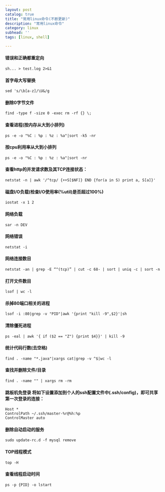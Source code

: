 ```yaml
---
layout: post
catalog: true
title: "常用linux命令(不断更新)"
description: "常用linux命令"
category: linux
subhead: ''
tags: [linux, shell]

---
```

 
#### 错误和正确都重定向
    sh... > test.log 2>&1

#### 首字母大写替换
    sed 's/\b[a-z]/\U&/g

#### 删除0字节文件
    find -type f -size 0 -exec rm -rf {} \;

#### 查看进程(按内存从大到小排列)
    ps -e -o "%C : %p : %z : %a"|sort -k5 -nr

#### 按cpu利用率从大到小排列
    ps -e -o "%C : %p : %z : %a"|sort -nr

#### 查看http的并发请求数及其TCP连接状态：
    netstat -n | awk '/^tcp/ {++S[$NF]} END {for(a in S) print a, S[a]}'

#### 磁盘I/O负载(检查I/O使用率(%util)是否超过100%)
    iostat -x 1 2

#### 网络负载
    sar -n DEV

#### 网络错误
    netstat -i

#### 网络连接数目
    netstat -an | grep -E “^(tcp)” | cut -c 68- | sort | uniq -c | sort -n

#### 打开文件数目
    lsof | wc -l

#### 杀掉80端口相关的进程
    lsof -i :80|grep -v "PID"|awk '{print "kill -9",$2}'|sh

#### 清除僵死进程
    ps -eal | awk '{ if ($2 == "Z") {print $4}}' | kill -9

#### 统计代码行数(去空格)
    find . -name "*.java"|xargs cat|grep -v ^$|wc -l

#### 查找并删除文件/目录
    find . -name "" | xargs rm -rm

#### 跳板机免登录 将如下设置添加到个人的ssh配置文件中(.ssh/config)，即可共享第一次登录的连接：

    Host *
    ControlPath ~/.ssh/master-%r@%h:%p
    ControlMaster auto

#### 删除自动启动的服务
    sudo update-rc.d -f mysql remove 
   
#### TOP线程模式
    top -H

#### 查看线程启动时间
    ps -p {PID} -o lstart

